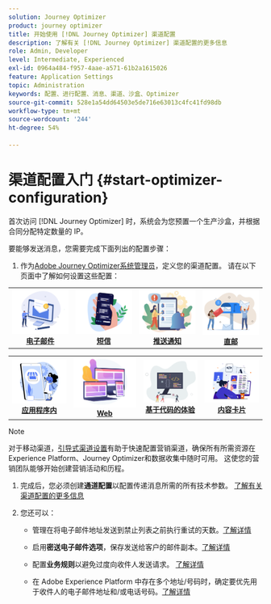 ```yaml
---
solution: Journey Optimizer
product: journey optimizer
title: 开始使用 [!DNL Journey Optimizer] 渠道配置
description: 了解有关 [!DNL Journey Optimizer] 渠道配置的更多信息
role: Admin, Developer
level: Intermediate, Experienced
exl-id: 0964a484-f957-4aae-a571-61b2a1615026
feature: Application Settings
topic: Administration
keywords: 配置、进行配置、消息、渠道、沙盒、Optimizer
source-git-commit: 528e1a54dd64503e5de716e63013c4fc41fd98db
workflow-type: tm+mt
source-wordcount: '244'
ht-degree: 54%

---
```



# 渠道配置入门 {#start-optimizer-configuration}

首次访问 [!DNL Journey Optimizer] 时，系统会为您预置一个生产沙盒，并根据合同分配特定数量的 IP。


要能够发送消息，您需要完成下面列出的配置步骤：

1. 作为[Adobe Journey Optimizer系统管理员](../start/path/administrator.md)，定义您的渠道配置。 请在以下页面中了解如何设置这些配置：

<table style="table-layout:fixed"><tr style="border: 0;">
<td><a href="../email/get-started-email-config.md"><img alt="电子邮件" src="../channels/assets/do-not-localize/email.png"></a>
<div align="center"><a href="../email/get-started-email-config.md"><strong>电子邮件</strong></a></div></td>
<td><a href="../sms/sms-configuration.md"><img alt="短信" src="../channels/assets/do-not-localize/sms.png"></a>
<div align="center"><a href="../sms/sms-configuration.md"><strong>短信</strong></a></div></td>
<td><a href="../push/push-configuration.md"><img alt="推送" src="../channels/assets/do-not-localize/push.png"></a>
<div align="center"><a href="../push/push-configuration.md"><strong>推送通知</strong></a></div></td>
<td><a href="../direct-mail/direct-mail-configuration.md"><img alt="直邮" src="../channels/assets/do-not-localize/direct-mail.jpg"></a>
<div align="center"><a href="../direct-mail/direct-mail-configuration.md"><strong>直邮</strong></a></div></td>
</tr></table>

<table style="table-layout:fixed"><tr style="border: 0;">
<td><a href="../in-app/inapp-configuration.md"><img alt="应用程序内" src="../channels/assets/do-not-localize/inapp.jpg"></a>
<div align="center"><a href="../in-app/inapp-configuration.md"><strong>应用程序内</strong></a></div></td>
<td><a href="../web/web-configuration.md"><img alt="Web" src="../channels/assets/do-not-localize/web.jpg"></a>
<div align="center"><a href="../web/web-configuration.md"><strong>Web</strong></a></div></td>
<td><a href="../code-based/code-based-configuration.md"><img alt="基于代码的体验" src="../channels/assets/do-not-localize/code.png"></a>
<div align="center"><a href="../code-based/code-based-configuration.md"><strong>基于代码的体验</strong></a></div></td>
<td><a href="../content-card/content-card-configuration-prereq.md"><img alt="内容卡片" src="../channels/assets/do-not-localize/cards.png"></a>
<div align="center"><a href="../content-card/content-card-configuration-prereq.md"><strong>内容卡片</strong></a></div></td>
</tr></table>

>[!NOTE]
>
>对于移动渠道，[引导式渠道设置](set-mobile-config.md)有助于快速配置营销渠道，确保所有所需资源在Experience Platform、Journey Optimizer和数据收集中随时可用。 这使您的营销团队能够开始创建营销活动和历程。

1. 完成后，您必须创建&#x200B;**通道配置**&#x200B;以配置传递消息所需的所有技术参数。 [了解有关渠道配置的更多信息](channel-surfaces.md)

1. 您还可以：

   * 管理在将电子邮件地址发送到禁止列表之前执行重试的天数。[了解详情](manage-suppression-list.md)

   * 启用&#x200B;**密送电子邮件选项**，保存发送给客户的邮件副本。[了解详情](archiving-support.md#enable-bcc)

   * 配置&#x200B;**业务规则**&#x200B;以避免过度向收件人发送请求。 [了解详情](../conflict-prioritization/rule-sets.md)

   * 在 Adobe Experience Platform 中存在多个地址/号码时，确定要优先用于收件人的电子邮件地址和/或电话号码。[了解详情](primary-email-addresses.md)
